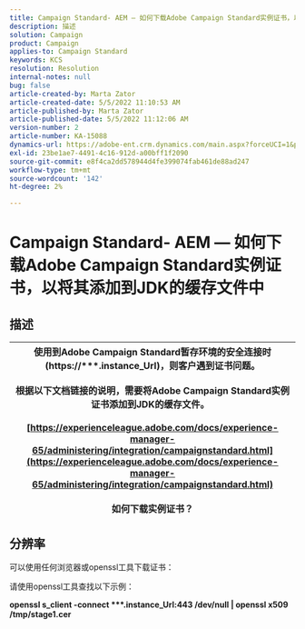 ```yaml
---
title: Campaign Standard- AEM — 如何下载Adobe Campaign Standard实例证书，以将其添加到JDK的缓存文件中
description: 描述
solution: Campaign
product: Campaign
applies-to: Campaign Standard
keywords: KCS
resolution: Resolution
internal-notes: null
bug: false
article-created-by: Marta Zator
article-created-date: 5/5/2022 11:10:53 AM
article-published-by: Marta Zator
article-published-date: 5/5/2022 11:12:06 AM
version-number: 2
article-number: KA-15088
dynamics-url: https://adobe-ent.crm.dynamics.com/main.aspx?forceUCI=1&pagetype=entityrecord&etn=knowledgearticle&id=16f10f06-64cc-ec11-a7b5-6045bd00dbbc
exl-id: 23be1ae7-4491-4c16-912d-a00bff1f2090
source-git-commit: e8f4ca2dd578944d4fe399074fab461de88ad247
workflow-type: tm+mt
source-wordcount: '142'
ht-degree: 2%

---
```


# Campaign Standard- AEM — 如何下载Adobe Campaign Standard实例证书，以将其添加到JDK的缓存文件中

## 描述



| 使用到Adobe Campaign Standard暂存环境的安全连接时(<b>https://\*\*\*.instance_Url</b>)，则客户遇到证书问题。<br><br>  根据以下文档链接的说明，&#x200B;需要将Adobe Campaign Standard实例证书添加到JDK的缓存文件。  <br><br>[https://experienceleague.adobe.com/docs/experience-manager-65/administering/integration/campaignstandard.html](https://experienceleague.adobe.com/docs/experience-manager-65/administering/integration/campaignstandard.html)<br><br>  如何下载实例证书？ |
| --- |



## 分辨率


可以使用任何浏览器或openssl工具下载证书：

请使用openssl工具查找以下示例：

<b>openssl s_client -connect \*\*\*.instance_Url:443 /dev/null | openssl x509 /tmp/stage1.cer</b>
